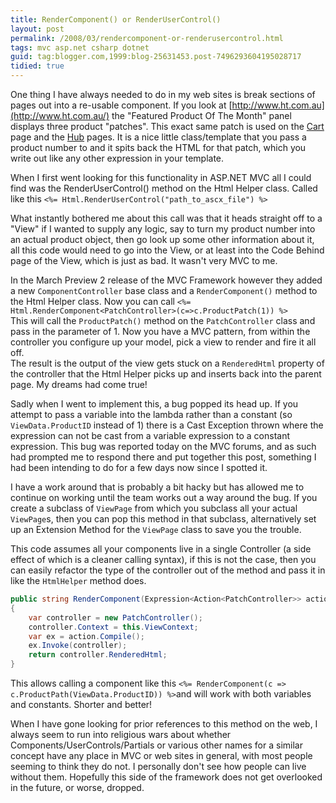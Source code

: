 ```yaml
---
title: RenderComponent() or RenderUserControl()
layout: post
permalink: /2008/03/rendercomponent-or-renderusercontrol.html
tags: mvc asp.net csharp dotnet
guid: tag:blogger.com,1999:blog-25631453.post-7496293604195028717
tidied: true
---
```


One thing I have always needed to do in my web sites is break sections of pages out into a re-usable component.   If you look at [http://www.ht.com.au](http://www.ht.com.au/) the "Featured Product Of The Month" panel displays three product "patches". This exact same patch is used on the [Cart](http://www.ht.com.au/cart.hts) page and the [Hub](http://www.ht.com.au/N/Computers/area.hts) pages. It is a nice little class/template that you pass a product number to and it spits back the HTML for that patch, which you write out like any other expression in your template.

<!-- more -->
  
When I first went looking for this functionality in ASP.NET MVC all I could find was the RenderUserControl() method on the Html Helper class. Called like this `<%= Html.RenderUserControl("path_to_ascx_file") %>`  
  
What instantly bothered me about this call was that it heads straight off to a "View" if I wanted to supply any logic, say to turn my product number into an actual product object, then go look up some other information about it, all this code would need to go into the View, or at least into the Code Behind page of the View, which is just as bad. It wasn't very MVC to me.  
  
In the March Preview 2 release of the MVC Framework however they added a new `ComponentController` base class and a `RenderComponent()` method to the Html Helper class. Now you can call `<%= Html.RenderComponent<PatchController>(c=>c.ProductPatch(1)) %>`  
This will call the `ProductPatch()` method on the `PatchController` class and pass in the parameter of 1. Now you have a MVC pattern, from within the controller you configure up your model, pick a view to render and fire it all off.  
The result is the output of the view gets stuck on a `RenderedHtml` property of the controller that the Html Helper picks up and inserts back into the parent page. My dreams had come true!  
  
Sadly when I went to implement this, a bug popped its head up. If you attempt to pass a variable into the lambda rather than a constant (so `ViewData.ProductID` instead of 1) there is a Cast Exception thrown where the expression can not be cast from a variable expression to a constant expression.   This bug was reported today on the MVC forums, and as such had prompted me to respond there and put together this post, something I had been intending to do for a few days now since I spotted it.  
  
I have a work around that is probably a bit hacky but has allowed me to continue on working until the team works out a way around the bug. If you create a subclass of `ViewPage` from which you subclass all your actual `ViewPage`s, then you can pop this method in that subclass, alternatively set up an Extension Method for the `ViewPage` class to save you the trouble.  
  
This code assumes all your components live in a single Controller (a side effect of which is a cleaner calling syntax), if this is not the case, then you can easily refactor the type of the controller out of the method and pass it in like the `HtmlHelper` method does.

```csharp
public string RenderComponent(Expression<Action<PatchController>> action)
{
    var controller = new PatchController();
    controller.Context = this.ViewContext;
    var ex = action.Compile();
    ex.Invoke(controller);
    return controller.RenderedHtml;
}
```

This allows calling a component like this `<%= RenderComponent(c => c.ProductPath(ViewData.ProductID)) %>`and will work with both variables and constants. Shorter and better!  

When I have gone looking for prior references to this method on the web, I always seem to run into religious wars about whether Components/UserControls/Partials or various other names for a similar concept have any place in MVC or web sites in general, with most people seeming to think they do not. I personally don't see how people can live without them. Hopefully this side of the framework does not get overlooked in the future, or worse, dropped.  
